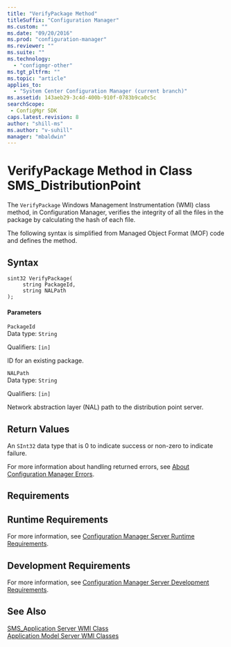 ```yaml
---
title: "VerifyPackage Method"
titleSuffix: "Configuration Manager"
ms.custom: ""
ms.date: "09/20/2016"
ms.prod: "configuration-manager"
ms.reviewer: ""
ms.suite: ""
ms.technology:
  - "configmgr-other"
ms.tgt_pltfrm: ""
ms.topic: "article"
applies_to:
  - "System Center Configuration Manager (current branch)"
ms.assetid: 143aeb29-3c4d-400b-910f-0783b9ca0c5csearchScope: - ConfigMgr SDK
caps.latest.revision: 8
author: "shill-ms"
ms.author: "v-suhill"
manager: "mbaldwin"
---
```

# VerifyPackage Method in Class SMS_DistributionPoint
The `VerifyPackage` Windows Management Instrumentation (WMI) class method, in Configuration Manager, verifies the integrity of all the files in the package by calculating the hash of each file.  

 The following syntax is simplified from Managed Object Format (MOF) code and defines the method.  

## Syntax  

```  
sint32 VerifyPackage(  
     string PackageId,  
     string NALPath  
);  
```  

#### Parameters  
 `PackageId`  
 Data type: `String`  

 Qualifiers: `[in]`  

 ID for an existing package.  

 `NALPath`  
 Data type: `String`  

 Qualifiers: `[in]`  

 Network abstraction layer (NAL) path to the distribution point server.  

## Return Values  
 An  `SInt32` data type that is 0 to indicate success or non-zero to indicate failure.  

 For more information about handling returned errors, see [About Configuration Manager Errors](../../../../../develop/core/understand/about-configuration-manager-errors.md).  

## Requirements  

## Runtime Requirements  
 For more information, see [Configuration Manager Server Runtime Requirements](../../../../../develop/core/reqs/server-runtime-requirements.md).  

## Development Requirements  
 For more information, see [Configuration Manager Server Development Requirements](../../../../../develop/core/reqs/server-development-requirements.md).  

## See Also  
 [SMS_Application Server WMI Class](../../../../../develop/reference/apps/sms_application-server-wmi-class.md)   
 [Application Model Server WMI Classes](../../../../../develop/reference/apps/application-management-server-wmi-classes.md)

